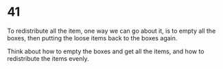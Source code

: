 # 41

To redistribute all the item, one way we can go about it, is to empty all the boxes, then putting the loose items back to the boxes again.

Think about how to empty the boxes and get all the items, and how to redistribute the items evenly.

